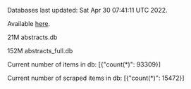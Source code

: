 Databases last updated: Sat Apr 30 07:41:11 UTC 2022. 

Available [here](https://github.com/cbeauhilton/ash-db/releases).


21M	abstracts.db

152M	abstracts_full.db

Current number of items in db:
[{"count(*)": 93309}]

Current number of scraped items in db:
[{"count(*)": 15472}]
